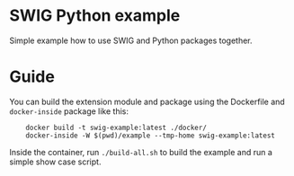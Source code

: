SWIG Python example
===================

Simple example how to use SWIG and Python packages together.

# Guide

You can build the extension module and package using the Dockerfile and `docker-inside`
package like this:

        docker build -t swig-example:latest ./docker/
        docker-inside -W $(pwd)/example --tmp-home swig-example:latest

Inside the container, run `./build-all.sh` to build the example and run a
simple show case script.

